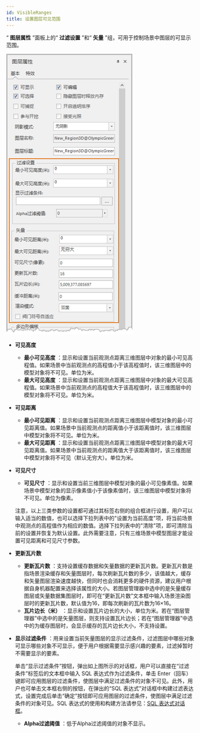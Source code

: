 ```yaml
---
id: VisibleRanges
title: 设置图层可见范围  
---  
```

“ **图层属性** ”面板上的“ **过滤设置** ”和“ **矢量** ”组，可用于控制场景中图层的可显示范围。

![](img/VisibleRanges.png)  

  * **可见高度**
    * **最小可见高度** ：显示和设置当前观测点距离三维图层中对象的最小可见高程值。如果场景中当前观测点的高程值小于该高程值时，该三维图层中的模型对象将不可见。单位为米。
    * **最大可见高度** ：显示和设置当前观测点距离三维图层中对象的最大可见高程值。如果场景中当前观测点的高程值大于该高程值时，该三维图层中的模型对象将不可见。单位为米。
  * **可见距离**
    * **最小可见距离** ：显示和设置当前观测点距离三维图层中模型对象的最小可见距离值。如果场景中当前观测点的距离值小于该距离值时，该三维图层中模型对象将不可见。单位为米。
    * **最大可见距离** ：显示和设置当前观测点距离三维图层中模型对象的最大可见距离值。如果场景中当前观测点的距离值大于该距离值时，该三维图层中模型对象将不可见（默认无穷大）。单位为米。
  * **可见尺寸**
    * **可见尺寸** ：显示和设置当前三维图层中模型对象的最小可见像素值。如果场景中模型对象的显示像素值小于该像素值时，该三维图层中模型对象将不可见。单位为像素。

    注意，以上三类参数的设置都可通过其标签右侧的组合框进行设置，用户可以输入适当的数值，也可以选择下拉列表中的"设置为当前高度"项，将当前场景中观测点的高程值作为相应的数值。选择下拉列表中的"清除"项，即可清除当前的设置并恢复为默认设置。此外需要注意，只有三维场景中模型图层才能设置可见距离和可见尺寸参数。

  * **更新瓦片数**
    * **更新瓦片数** ：支持设置缓存数据和矢量数据的更新瓦片数。更新瓦片数是指场景渲染缓存和矢量图层时，每次刷新瓦片数的多少，该值越大，缓存和矢量图层渲染速度越快，但同时也会消耗更多的硬件资源，建议用户根据自身机器配置来选择该属性的大小。若图层管理器中选中的是矢量缓存图层或矢量数据集图层时，即可在“更新瓦片数”文本框中输入场景渲染图层时的更新瓦片数，默认值为16，即每次刷新的瓦片数为16×16。
    * **瓦片边长（米）** ：显示和设置瓦片边长的大小，单位为米。若在“图层管理器”中选中的是矢量图层，则支持设置瓦片边长；若在“图层管理器”中选中的为缓存图层时，会显示缓存的瓦片边长大小，不支持设置。
  * **显示过滤条件** ：用来设置当前矢量图层的显示过滤条件，过滤图层中哪些对象可显示哪些对象不可显示，便于用户根据需要显示感兴趣的要素，过滤掉暂时不需要显示的要素。

    单击“显示过滤条件”按钮，弹出如上图所示的对话框，用户可以直接在“过滤条件”标签后的文本框中输入 SQL 表达式作为过滤条件，单击 Enter（回车）键即可应用图层的过滤条件，使图层中满足过滤条件的对象不可见。此外，用户也可单击文本框右侧的按钮，在弹出的“SQL 表达式”对话框中构建过滤表达式，设置完成后单击“确定”按钮即可应用图层的过滤条件，使图层中满足过滤条件的对象可见。SQL
表达式的使用和构建方法请参见：[SQL 表达式对话框](../../Query/SQLDia)。

    * **Alpha过滤阈值** ：低于Alpha过滤阈值的对象不显示。



